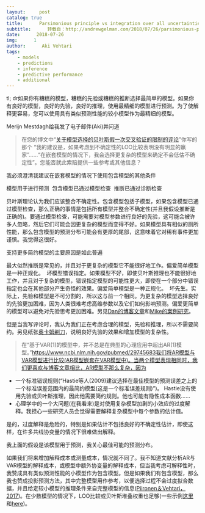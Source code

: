 ```yaml
---
layout:     post
catalog: true
title:      Parsimonious principle vs integration over all uncertainties
subtitle:      转载自：http://andrewgelman.com/2018/07/26/parsimonious-principle-vs-integration-uncertainties/
date:      2018-07-26
img:      1
author:      Aki Vehtari
tags:
    - models
    - predictions
    - inference
    - predictive performance
    - additional
---
```


tl; dr如果你有糟糕的模型，糟糕的先验或糟糕的推断选择最简单的模型。如果你有良好的模型，良好的先验，良好的推理，使用最精细的模型进行预测。为了使解释更容易，您可以使用具有类似预测性能的较小模型作为最精细的模型。

Merijn Mestdagh给我发了电子邮件(Aki)并问道


> 在您的博文中“[关于模型选择的贝叶斯假一次交叉验证的限制的评论](http://andrewgelman.com/2018/06/05/comments-limitations-bayesian-leave-one-cross-validation-model-selection)”你写的那个
“我的建议是，如果考虑到不确定性的LOO比较表明没有明显的赢家”......“在嵌套模型的情况下，我会选择更复杂的模型来确定不会低估不确定性”。您能否就此索赔提供一些参考或其他信息？

我必须澄清我建议在嵌套模型的情况下使用包含模型的其他条件


模型用于进行预测
 包含模型已通过模型检查
 推断已通过诊断检查

贝叶斯理论认为我们应该整合不确定性。包含模型包括子模型，如果包含模型已通过模型检查，那么正确的事情是包括所有模型并整合不确定性(并且我假设推断是正确的)。要通过模型检查，可能需要对模型参数进行良好的先验，这可能会被许多人忽略，然后它们可能会因更复杂的模型而变得不好。如果模型具有相似的厕所性能，那么包含模型的预测分布可能会有更厚的尾部，这意味着它对稀有事件更加谨慎。我觉得这很好。

支持更多简约模型的主要原因是如此普遍


最大似然推断是常见的，并且对于更复杂的模型它不能很好地工作。偏爱简单模型是一种正规化。
 坏模型错误指定。如果模型不好，即使贝叶斯推理也不能很好地工作，并且对于复杂的模型，错误指定模型的可能性更大，即使在一个部分中错误指定也会在其他部分产生奇怪的效果。偏爱简单模型是一种正规化。
 坏先生。实际上，先验和模型是不可分割的，所以这与前一个相同。为更复杂的模型选择良好的先验更加困难，因为人类很难考虑高维参数以及它们如何影响预测。偏爱更简单的模型可以避免对先验思考更加困难。另见[Dan的博客文章](http://andrewgelman.com/2017/11/02/king-must-die)和[Mike的案例研究](https://betanalpha.github.io/assets/case_studies/bayes_sparse_regression.html)。

但是当我写评论时，我认为我们正在考虑合理的模型，先验和推理，所以不需要简约。另见纸张[奥卡姆剃刀](http://papers.nips.cc/paper/1925-occams-razor.pdf)，说明良好先验的效果和增加模型的复杂性。


> 在“基于VAR(1)的模型中，并不总是在典型的心理应用中超出AR(1)模型。”https://www.ncbi.nlm.nih.gov/pubmed/29745683我们将AR模型与VAR模型进行比较(AR模型嵌套在VAR模型中)。当两个模型表现相同时，我们更喜欢与博客文章相比，AR模型不那么复杂，因为
 - 一个标准错误规则(“Hastie等人(2009)建议选择在最佳模型的预测误差之上的一个标准误差范围内的最简约模型(这是一个标准误差规则)”)。
Hastie没有使用先验或贝叶斯推理，因此他需要简约规则。他也可能有隐性成本函数......
 - 心理学中的一个大问题(在我看来)是对使用复杂模型加剧的小效应的过度解释。我担心一些研究人员会觉得需要解释复杂模型中每个参数的估计值。

是的，过度解释是危险的，特别是如果估计不包括良好的不确定性估计，即使这样，在许多共线协变量的情况下很难做出解释。

我上面的假设是该模型用于预测，我关心最佳可能的预测分布。

如果我们将来增加解释成本或测量成本，情况就不同了。我不知道文献分析AR与VAR模型的解释成本，或模型中额外协变量的解释成本，但当我考虑可解释性时，我赞成具有类似预测性能的小模型作为包含模型。但是如果我们有包含模型，那么我也赞成投影预测方法，其中完整模型用作参考，以便选择过程不会过度拟合数据，并且给定较小模型的推理条件来自完整模型的信息([Piironen＆Vehtari，2017](http://link.springer.com/article/10.1007/s11222-016-9649-y))。在少数模型的情况下，LOO比较或贝叶斯堆叠权重也足够(一些示例[这里](https://github.com/avehtari/modelselection_tutorial)和[here](http://mc-stan.org/loo/articles/loo2-weights.html ))。

